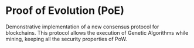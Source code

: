 # Proof of Evolution (PoE)
Demonstrative implementation of a new consensus protocol for blockchains.
This protocol allows the execution of Genetic Algorithms while mining,
keeping all the security properties of PoW.
